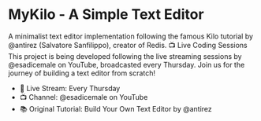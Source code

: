 # MyKilo - A Simple Text Editor
A minimalist text editor implementation following the famous Kilo tutorial by @antirez (Salvatore Sanfilippo), creator of Redis.
📺 Live Coding Sessions
This project is being developed following the live streaming sessions by @esadicemale on YouTube, broadcasted every Thursday. Join us for the journey of building a text editor from scratch!

- 🔴 Live Stream: Every Thursday
- 📺 Channel: @esadicemale on YouTube
- 📚 Original Tutorial: Build Your Own Text Editor by @antirez
